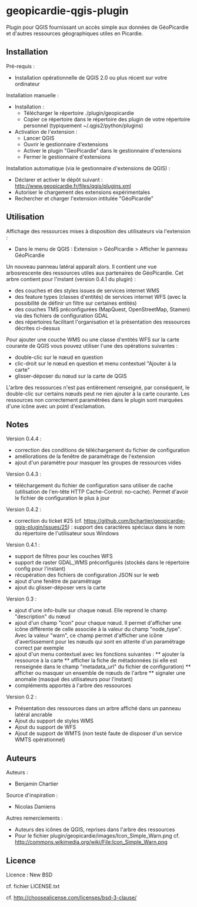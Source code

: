 geopicardie-qgis-plugin
=======================

Plugin pour QGIS fournissant un accès simple aux données de GéoPicardie et d'autres ressources géographiques utiles en Picardie.


Installation
------------

Pré-requis :
* Installation opérationnelle de QGIS 2.0 ou plus récent sur votre ordinateur

Installation manuelle :
* Installation :
  * Télécharger le répertoire ./plugin/geopicardie
  * Copier ce répertoire dans le répertoire des plugin de votre répertoire personnel (typiquement ~/.qgis2/python/plugins)
* Activation de l'extension :
  * Lancer QGIS
  * Ouvrir le gestionnaire d'extensions
  * Activer le plugin "GeoPicardie" dans le gestionnaire d'extensions
  * Fermer le gestionnaire d'extensions

Installation automatique (via le gestionnaire d'extensions de QGIS) :
* Déclarer et activer le dépôt suivant : http://www.geopicardie.fr/files/qgis/plugins.xml
* Autoriser le chargement des extensions expérimentales
* Rechercher et charger l'extension intitulée "GéoPicardie"



Utilisation
-----------

Affichage des ressources mises à disposition des utilisateurs via l'extension :
* Dans le menu de QGIS : Extension > GéoPicardie > Afficher le panneau GéoPicardie

Un nouveau panneau latéral apparaît alors. Il contient une vue arbosrescente des ressources utiles aux partenaires de GéoPicardie.
Cet arbre contient pour l'instant (version 0.4.1 du plugin) :
* des couches et des styles issues de services internet WMS
* des feature types (classes d'entités) de services internet WFS (avec la possibilité de définir un filtre sur certaines entités)
* des couches TMS préconfigurées (MapQuest, OpenStreetMap, Stamen) via des fichiers de configuration GDAL
* des répertoires facilitant l'organisation et la présentation des ressources décrites ci-dessus

Pour ajouter une couche WMS ou une classe d'entités WFS sur la carte courante de QGIS vous pouvez utiliser l'une des opérations suivantes :
* double-clic sur le nœud en question
* clic-droit sur le nœud en question et menu contextuel "Ajouter à la carte"
* glisser-déposer du nœud sur la carte de QGIS

L'arbre des ressources n'est pas entièrement renseigné, par conséquent, le double-clic sur certains nœuds peut ne rien ajouter à la carte courante. Les ressources non correctement paramétrées dans le plugin sont marquées d'une icône avec un point d'exclamation.



Notes
-----

Version 0.4.4 :
* correction des conditions de téléchargement du fichier de configuration
* améliorations de la fenêtre de paramétrage de l'extension
* ajout d'un paramètre pour masquer les groupes de ressources vides

Version 0.4.3 :
* téléchargement du fichier de configuration sans utiliser de cache (utilisation de l'en-tête HTTP Cache-Control: no-cache). Permet d'avoir le fichier de configuration le plus à jour

Version 0.4.2 :
* correction du ticket #25 (cf. https://github.com/bchartier/geopicardie-qgis-plugin/issues/25) : support des caractères spéciaux dans le nom du répertoire de l'utilisateur sous Windows

Version 0.4.1 :
* support de filtres pour les couches WFS
* support de raster GDAL_WMS préconfigurés (stockés dans le répertoire config pour l'instant)
* récupération des fichiers de configuration JSON sur le web
* ajout d'une fenêtre de paramétrage
* ajout du glisser-déposer vers la carte

Version 0.3 :
* ajout d'une info-bulle sur chaque nœud. Elle reprend le champ "description" du nœud
* ajout d'un champ "icon" pour chaque nœud. Il permet d'afficher une icône différente de celle associée à la valeur du champ "node_type". Avec la valeur "warn", ce champ permet d'afficher une icône d'avertissement pour les nœuds qui sont en attente d'un paramétrage correct par exemple
* ajout d'un menu contextuel avec les fonctions suivantes :
** ajouter la ressource à la carte
** afficher la fiche de métadonnées (si elle est renseignée dans le champ "metadata_url" du fichier de configuration)
** afficher ou masquer un ensemble de nœuds de l'arbre
** signaler une anomalie (masqué des utilisateurs pour l'instant)
* compléments apportés à l'arbre des ressources

Version 0.2 :
* Présentation des ressources dans un arbre affiché dans un panneau latéral ancrable
* Ajout du support de styles WMS
* Ajout du support de WFS
* Ajout de support de WMTS (non testé faute de disposer d'un service WMTS opérationnel)



Auteurs
-------

Auteurs :
* Benjamin Chartier

Source d'inspiration :
* Nicolas Damiens

Autres remerciements :
* Auteurs des icônes de QGIS, reprises dans l'arbre des ressources
* Pour le fichier plugin/geopicardie/images/Icon_Simple_Warn.png cf. http://commons.wikimedia.org/wiki/File:Icon_Simple_Warn.png


Licence
-------

Licence : New BSD

cf. fichier LICENSE.txt

cf. http://choosealicense.com/licenses/bsd-3-clause/
